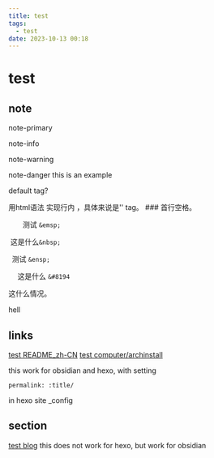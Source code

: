 ```yaml
---
title: test
tags:
  - test
date: 2023-10-13 00:18 
---
```

# test
## note

<p class="note note-primary">
note-primary
</p>
<p class="note note-info">
note-info
</p>
<p class="note note-warning">
note-warning
</p>
<p class="note note-danger">
note-danger
this is an example
</p>
<p class = note> default tag? </p>
用html语法<span class="label label-primary"> 实现行内 </span>，具体来说是'<span>' tag。
### 首行空格。

&emsp;&emsp;测试 `&emsp;`

&nbsp;这是什么`&nbsp;`

&ensp;测试 `&ensp;`

&#8194;&#8194; 这是什么  `&#8194`

这什么情况。

  hell
## links
[test README_zh-CN](/wiki/README_zh-CN)
[test computer/archinstall](/wiki/computer/archinstall)

this work for obsidian and hexo, with setting 
```
permalink: :title/
```
in hexo site _config
## section

[test blog](../hexo/简记/party.md)
this does not work for hexo, but work for obsidian
